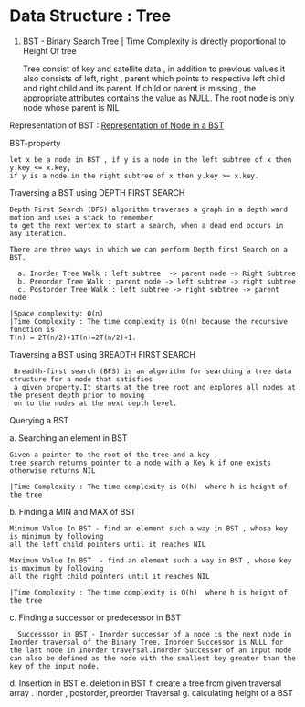 # Data Structure : Tree

1. BST - Binary Search Tree | Time Complexity is directly proportional to Height Of tree

   Tree consist of key and satellite data , in addition to previous values it also consists of left, right , parent
   which points to respective left child and right child and its parent. If child or parent is missing , the appropriate
   attributes contains the value as NULL. The root node is only node whose parent is NIL

Representation of BST : [Representation of Node in a BST](TreeNode.java)

BST-property

    let x be a node in BST , if y is a node in the left subtree of x then y.key <= x.key,
    if y is a node in the right subtree of x then y.key >= x.key.

Traversing a BST using DEPTH FIRST SEARCH

    Depth First Search (DFS) algorithm traverses a graph in a depth ward motion and uses a stack to remember
    to get the next vertex to start a search, when a dead end occurs in any iteration.
    
    There are three ways in which we can perform Depth first Search on a BST.

      a. Inorder Tree Walk : left subtree  -> parent node -> Right Subtree
      b. Preorder Tree Walk : parent node -> left subtree -> right subtree
      c. Postorder Tree Walk : left subtree -> right subtree -> parent node

    |Space complexity: O(n)
    |Time Complexity : The time complexity is O(n) because the recursive function is
    T(n) = 2T(n/2)+1T(n)=2T(n/2)+1.

Traversing a BST using BREADTH FIRST SEARCH

     Breadth-first search (BFS) is an algorithm for searching a tree data structure for a node that satisfies
     a given property.It starts at the tree root and explores all nodes at the present depth prior to moving
     on to the nodes at the next depth level.

Querying a BST

a. Searching an element in BST

    Given a pointer to the root of the tree and a key ,
    tree search returns pointer to a node with a Key k if one exists otherwise returns NIL
    
    |Time Complexity : The time complexity is O(h)  where h is height of the tree

b. Finding a MIN and MAX of BST

    Minimum Value In BST - find an element such a way in BST , whose key is minimum by following
    all the left child pointers until it reaches NIL
    
    Maximum Value In BST  - find an element such a way in BST , whose key is maximum by following 
    all the right child pointers until it reaches NIL
   
    |Time Complexity : The time complexity is O(h)  where h is height of the tree

c. Finding a successor or predecessor in BST

      Successsor in BST - Inorder successor of a node is the next node in Inorder traversal of the Binary Tree. Inorder Successor is NULL for the last node in Inorder traversal.Inorder Successor of an input node can also be defined as the node with the smallest key greater than the key of the input node.

d. Insertion in BST
e. deletion in BST
f. create a tree from given traversal array . Inorder , postorder, preorder Traversal
g. calculating height of a BST
